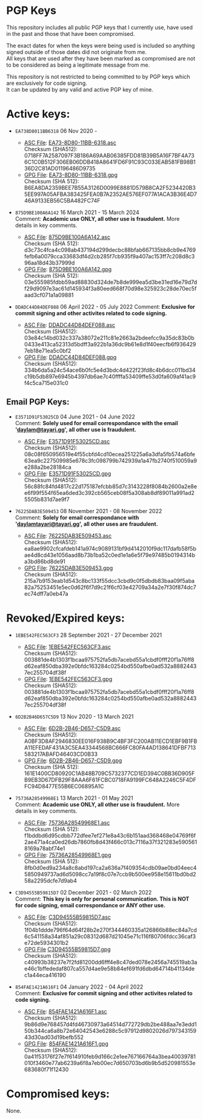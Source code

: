 # PGP Keys

This repository includes all public PGP keys that I currently use, have used in the past and those that have been compromised.  
  
The exact dates for when the keys were being used is included so anything signed outside of those dates did not originate from me.  
All keys that are used after they have been marked as compromised are not to be considered as being a legitimate message from me.  

This repository is not restricted to being committed to by PGP keys which are exclusively for code signing.  
It can be updated by any valid and active PGP key of mine.


# Active keys:

- `EA738D8011BB6318` 06 Nov 2020 -
	- [ASC File](https://pgp.tayari.gg/keys/EA73-8D80-11BB-6318.asc "ASC File"): [EA73-8D80-11BB-6318.asc](https://pgp.tayari.gg/keys/EA73-8D80-11BB-6318.asc "EA73-8D80-11BB-6318.asc")  
		Checksum (SHA512): 0718FF7A2587097F3B186A69AAB06385FDD81B39B5A16F7BF4A736C1C0B512F306EB06DDB418A8641FD6F91C93C033EAB581FB98B136D2C81AD01196486D9735
	- [GPG File](http:/http://https://pgp.tayari.gg/keys/EA73-8D80-11BB-6318.pgp "GPG File"): [EA73-8D80-11BB-6318.gpg](https://pgp.tayari.gg/keys/EA73-8D80-11BB-6318.gpg "EA73-8D80-11BB-6318.gpg")  
		Checksum (SHA 512): B6EA8DA2359BEE7B55A3126D0099E8881D579B8CA2F5234420B35EE997A05AFBA383425FEA0B7A2352AE576EF077A1ACA3B36E4D746A9133EB56C5BA482FC74F

- `875D9BE100A6A142` 16 March 2021 - 15 March 2024  
	Comment: **Academic use ONLY, all other use is fraudulent.** More details in key comments.
	- [ASC File](https://pgp.tayari.gg/keys/875D9BE100A6A142.asc "ASC File"): [875D9BE100A6A142.asc](https://pgp.tayari.gg/keys/875D9BE100A6A142.asc "875D9BE100A6A142.asc")  
		Checksum (SHA 512): d3c73c4fca4c098ab437194d299decbc88bfab667135bb8cb9e4769fefb6a0079cca33683df4d2cb285f7cb935f9a407ac153ff7c208d8c396aa18d43b37999d
	- [GPG File](https://pgp.tayari.gg/keys/875D9BE100A6A142.gpg "GPG File"): [875D9BE100A6A142.gpg](https://pgp.tayari.gg/keys/875D9BE100A6A142.gpg "875D9BE100A6A142.gpg")  
		Checksum (SHA 512): 03e555985fdbb59ad88830d324de7b8de999ea5d3be31ed16e79d7df29d9097e3ac61d145934f3a80eed668f70d98e325923c28de70ec5faad3cf071a1a09881

- `DDADC44D84DEF088` 06 April 2022 - 05 July 2022
	Comment: **Exclusive for commit signing and other activites related to code signing.**  
	- [ASC File](https://pgp.tayari.gg/keys/DDADC44D84DEF088.asc "ASC File"): [DDADC44D84DEF088.asc](https://pgp.tayari.gg/keys/DDADC44D84DEF088.asc "DDADC44D84DEF088.asc")   
		Checksum (SHA512): 03e84c14bd032c337a38072e211c81e2663a2bdeefcc9a35dc83b0b0433e413ca52313d5bdff3a922b1a36dc9b61e8d1f40eecfb6f9364297eb18e71ea5c0bf2
	- [GPG File](https://pgp.tayari.gg/keys/DDADC44D84DEF088.gpg "GPG File"): [DDADC44D84DEF088.gpg](https://pgp.tayari.gg/keys/DDADC44D84DEF088.gpg "DDADC44D84DEF088.gpg")     
		Checksum (SHA512): 334b6da5a24c54ace6b0fc5e4d3bdc4d422f23fd8c4b6dcc011bd34c19b5db897e6945b4397db6ae7c40ffffa53409ffe53d0fa609af41ac9f4c5ca715e031c0

## Email PGP Keys:

- `E3571D91F53025CD` 04 June 2021 - 04 June 2022  
	Comment: **Solely used for email correspondance with the email 'daylam@tayari.gg', all other use is fraudulent.**
	- [ASC File](https://pgp.tayari.gg/keys/E3571D91F53025CD.asc "ASC File"): [E3571D91F53025CD.asc](https://pgp.tayari.gg/keys/E3571D91F53025CD.asc "E3571D91F53025CD.asc")   
		Checksum (SHA512): 08c08f650956519e4f55cbfd4cd10ecea251225a6a3dfa5fb574a6bfe63ea9c227509985e678c3fc098799b742939a1a47fb2740f510059a9e288a2be28184ca
	- [GPG File](https://pgp.tayari.gg/keys/E3571D91F53025CD.gpg "GPG File"): [E3571D91F53025CD.gpg](https://pgp.tayari.gg/keys/E3571D91F53025CD.gpg "E3571D91F53025CD.gpg")     
		Checksum (SHA512): 56c88fc84fd4817c22d175187efcbb85d7c3143228f8084b2600a2e8ee6f99f554f65ea6ded3c392cb565ceb08f5a308ab8df89011a991ad25505b831d7ae9f7

- `76225DAB3E509453` 08 November 2021 - 08 November 2022  
	Comment: **Solely for email correspondance with 'daylamtayari@tayari.gg', all other uses are fraudulent.**
	- [ASC File](https://pgp.tayari.gg/keys/76225DAB3E509453.asc "ASC File"): [76225DAB3E509453.asc](https://pgp.tayari.gg/keys/76225DAB3E509453.asc "76225DAB3E509453.asc")   
		Checksum (SHA512): ea8ae9902cfcafdeb141a974c9089131bf9d4142010f9dc117dafb58f5bae4d8cd43e1056aad8b73b1ba52c0ed1e1a6e5f79e97485b0194314ba3bd86bd8de91
	- [GPG File](https://pgp.tayari.gg/keys/76225DAB3E509453.gpg "GPG File"): [76225DAB3E509453.gpg](https://pgp.tayari.gg/keys/76225DAB3E509453.gpg "76225DAB3E509453.gpg")     
		Checksum (SHA512): 215a7b9153eab1d543c8bc133f55dcc3cbd9c0f5dbdb83baa09f5aba82a75253451e5ec0d62f6f7d9c21f6cf03e42709a34a2e7f30f874dc7ec74dff7a0eb47a



# Revoked/Expired keys:

- `1EBE542FEC563CF3` 28 September 2021 - 27 December 2021
	- [ASC File](https://pgp.tayari.gg/expired/1EBE542FEC563CF3.asc "ASC File"): [1EBE542FEC563CF3.asc](https://pgp.tayari.gg/expired/1EBE542FEC563CF3.asc "1EBE542FEC563CF3.asc")   
		Checksum (SHA512): 003881de4b1303f1bcaa975752fa5db7acebd55a1cbdf0fff20f1a76ff8d62eaf850dba392e0bfdc163284c0254bd550afbe0ad532a88824437ec255704df38f
	- [GPG File](https://pgp.tayari.gg/expired/1EBE542FEC563CF3.gpg "GPG File"): [1EBE542FEC563CF3.gpg](https://pgp.tayari.gg/expired/1EBE542FEC563CF3.gpg "1EBE542FEC563CF3.gpg")     
		Checksum (SHA512): 003881de4b1303f1bcaa975752fa5db7acebd55a1cbdf0fff20f1a76ff8d62eaf850dba392e0bfdc163284c0254bd550afbe0ad532a88824437ec255704df38f

- `6D2B2B46D657C5D9` 13 Nov 2020 - 13 March 2021
	- [ASC File](https://pgp.tayari.gg/expired/6D2B-2B46-D657-C5D9.asc "ASC File"): [6D2B-2B46-D657-C5D9.asc](https://pgp.tayari.gg/expired/6D2B-2B46-D657-C5D9.asc "6D2B-2B46-D657-C5D9.asc")  
		Checksum (SHA512): A0BF3D8AF2946830EE016F938B9C4BF3FC200AB11ECD1EBF9B1FBA11EFEDAF431A3C5EA43344568BC666FC80FA4AD138641DFBF713583217ABAFD46403CD0B33
	- [GPG File](https://pgp.tayari.gg/expired/6D2B-2B46-D657-C5D9.pgp "GPG File"): [6D2B-2B46-D657-C5D9.gpg](https://pgp.tayari.gg/expired/6D2B-2B46-D657-C5D9.gpg "6D2B-2B46-D657-C5D9.gpg")  
		Checksum (SHA 512): 161E1400CD80920C1AB48B709C5732377CD1ED394C0BB36D905FB9EB3D67DFB29F8AAA6F61FCBC0718FA9199FC648A2246C5F4DFFC94D8477E55B6EC06895A1C

- `75736A28549968E1` 13 March 2021 - 01 May 2021  
	Comment: **Academic use ONLY, all other use is fraudulent.** More details in key comments.
	- [ASC File](https://pgp.tayari.gg/expired/75736A28549968E1.asc "ASC File"): [75736A28549968E1.asc](https://pgp.tayari.gg/expired/75736A28549968E1.asc "75736A28549968E1.asc")  
		Checksum (SHA 512): f1bddbd6d95cdbb772dfee7ef271e8a43c6b151aad368468e04769f6f2ae471a4ca0ed26db7860fb8d43f466c013c7116a37f321283e5905618169a78abf74e1
	- [GPG File](https://pgp.tayari.gg/expired/75736A28549968E1.gpg "GPG File"): [75736A28549968E1.gpg](https://pgp.tayari.gg/expired/75736A28549968E1.gpg "75736A28549968E1.gpg")  
		Checksum (SHA 512): 8fb0d0ed9a234a8c8abd197ca2a636a7f409354cdb09ae0bd04eec45850949737ad6d5098cc7a19f8c07e7ccb9b500ee958e15611bd0bd258a2295dcfe7d9ab4

- `C3D94555B59815D7` 02 December 2021 - 02 March 2022  
	Comment: **This key is only for personal communication. This is NOT for code signing, email correspondance or ANY other use.**
	- [ASC File](https://pgp.tayari.gg/keys/C3D94555B59815D7.asc "ASC File"): [C3D94555B59815D7.asc](https://pgp.tayari.gg/keys/C3D94555B59815D7.asc "C3D94555B59815D7.asc")  
		Checksum (SHA512): 1f04b1ddde796f64d64f28b2e270f344460335a126866b88ec84a7cd6c541158a34af851a29c08312d687d21045e71c116f80706fdcc36caf3e72de5934301b2
	- [GPG File](https://pgp.tayari.gg/keys/C3D94555B59815D7.gpg "GPG File") [C3D94555B59815D7.gpg](https://pgp.tayari.gg/keys/C3D94555B59815D7.gpg "C3D94555B59815D7.gpg")  
		Checksum (SHA512): c40993b38237e7f2fd81200dd6fff4e8c47ded078e2456a745519ab3ae46c1bffededaf807ca557d4ae9e58b84ef691fd6dbd64714b41134dec1a44eca416190

- `854FAE1421A616F1` 04 January 2022 - 04 April 2022  
	Comment: **Exclusive for commit signing and other activites related to code signing.**  
	- [ASC File](https://pgp.tayari.gg/keys/854FAE1421A616F1.asc "ASC File"): [854FAE1421A616F1.asc](https://pgp.tayari.gg/keys/854FAE1421A616F1.asc "854FAE1421A616F1.asc")   
		Checksum (SHA512): 9b86d9e768457d4fd46730973a64514d772729db2be488aa7e3edd150b344ca6a8b72e64042543e6288c5c97912d9802026d79734315943d30ad03d19befb552
	- [GPG File](https://pgp.tayari.gg/keys/854FAE1421A616F1.gpg "GPG File"): [854FAE1421A616F1.gpg](https://pgp.tayari.gg/keys/854FAE1421A616F1.gpg "854FAE1421A616F1.gpg")     
		Checksum (SHA512): 0a41f53176f27e7f614910feb9d166c2e1ee767166764a3bea40039781010f3460e77ab6239a6f8a7eb00ec7d650703bd6b9b5d520981553e683680f71f12430


# Compromised keys:

None.
